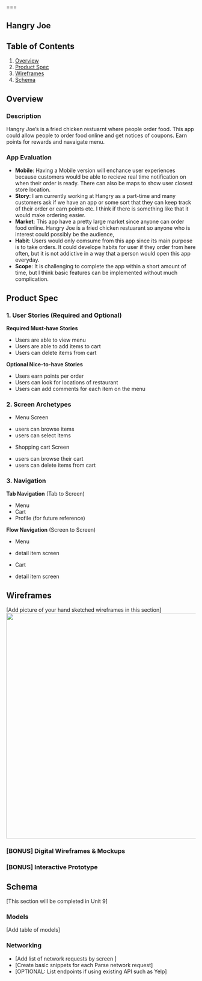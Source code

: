 
===

## Hangry Joe

## Table of Contents

1. [Overview](#Overview)
2. [Product Spec](#Product-Spec)
3. [Wireframes](#Wireframes)
4. [Schema](#Schema)

## Overview

### Description

Hangry Joe’s is a fried chicken restuarnt where people order food. This app could allow people to order food online and get notices of coupons. Earn points for rewards and navaigate menu.


### App Evaluation

- **Mobile**: Having a Mobile version will enchance user experiences because customers would be able to recieve real time notification on when their order is ready. There can also be maps to show user closest store location.
- **Story**: I am currently working at Hangry as a part-time and many customers ask if we have an app or some sort that they can keep track of their order or earn points etc. I think if there is something like that it would make ordering easier.
- **Market**: This app have a pretty large market since anyone can order food online. Hangry Joe is a fried chicken restuarant so anyone who is interest could possibly be the audience,
- **Habit**: Users would only comsume from this app since its main purpose is to take orders. It could develope habits for user if they order from here often, but it is not addictive in a way that a person would open this app everyday.
- **Scope**: It is challenging to complete the app within a short amount of time, but I think basic features can be implemented without much complication.



## Product Spec

### 1. User Stories (Required and Optional)

**Required Must-have Stories**

* Users are able to view menu
* Users are able to add items to cart
* Users can delete items from cart

**Optional Nice-to-have Stories**

* Users earn points per order
* Users can look for locations of restaurant
* Users can add comments for each item on the menu

### 2. Screen Archetypes

- Menu Screen
* users can browse items
* users can select items
- Shopping cart Screen
* users can browse their cart
* users can delete items from cart

### 3. Navigation

**Tab Navigation** (Tab to Screen)

* Menu
* Cart
* Profile (for future reference)

**Flow Navigation** (Screen to Screen)

- Menu
* detail item screen
- Cart
* detail item screen


## Wireframes

[Add picture of your hand sketched wireframes in this section]
<img src="YOUR_WIREFRAME_IMAGE_URL" width=600>

### [BONUS] Digital Wireframes & Mockups

### [BONUS] Interactive Prototype

## Schema 

[This section will be completed in Unit 9]

### Models

[Add table of models]

### Networking

- [Add list of network requests by screen ]
- [Create basic snippets for each Parse network request]
- [OPTIONAL: List endpoints if using existing API such as Yelp]
